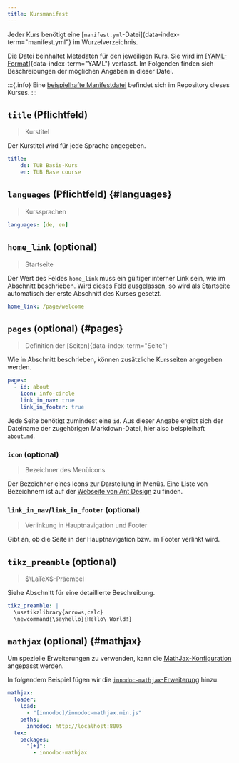 ```yaml
---
title: Kursmanifest
---
```


Jeder Kurs benötigt eine
[`manifest.yml`-Datei]{data-index-term="manifest.yml"} im Wurzelverzeichnis.

Die Datei beinhaltet Metadaten für den jeweiligen Kurs. Sie wird im
[[YAML-Format](http://yaml.org/)]{data-index-term="YAML"} verfasst. Im
Folgenden finden sich Beschreibungen der möglichen Angaben in dieser Datei.

:::{.info}
Eine
[beispielhafte Manifestdatei](https://git.tu-berlin.de/innodoc/tub_base/blob/master/manifest.yml)
befindet sich im Repository dieses Kurses.
:::

## `title` (Pflichtfeld)

> Kurstitel

Der Kurstitel wird für jede Sprache angegeben.

```yaml
title:
    de: TUB Basis-Kurs
    en: TUB Base course
```

## `languages` (Pflichtfeld) {#languages}

> Kurssprachen

```yaml
languages: [de, en]
```

## `home_link` (optional)

> Startseite

Der Wert des Feldes `home_link` muss ein gültiger interner Link sein, wie im
Abschnitt [](/section/02-elements/02-links/01-internal) beschrieben. Wird
dieses Feld ausgelassen, so wird als Startseite automatisch der erste Abschnitt
des Kurses gesetzt.

```yaml
home_link: /page/welcome
```

## `pages` (optional) {#pages}

> Definition der [Seiten]{data-index-term="Seite"}

Wie in Abschnitt [](/section/01-project/01-folders#pages) beschrieben, können
zusätzliche Kursseiten angegeben werden.

```yaml
pages:
  - id: about
    icon: info-circle
    link_in_nav: true
    link_in_footer: true
```

Jede Seite benötigt zumindest eine `id`. Aus dieser Angabe ergibt sich der
Dateiname der zugehörigen Markdown-Datei, hier also beispielhaft `about.md`.

### `icon` (optional)

> Bezeichner des Menüicons

Der Bezeichner eines Icons zur Darstellung in Menüs. Eine Liste von Bezeichnern
ist auf der [Webseite von Ant Design](https://ant.design/components/icon/) zu
finden.

### `link_in_nav`/`link_in_footer` (optional)

> Verlinkung in Hauptnavigation und Footer

Gibt an, ob die Seite in der Hauptnavigation bzw. im Footer verlinkt wird.

## `tikz_preamble` (optional)

> $\LaTeX$-Präembel

Siehe Abschnitt [](/section/02-elements/04-media/01-pgf-tikz#tikz_preamble) für
eine detaillierte Beschreibung.

```yaml
tikz_preamble: |
  \usetikzlibrary{arrows,calc}
  \newcommand{\sayhello}{Hello\ World!}
```

## `mathjax` (optional) {#mathjax}

Um spezielle Erweiterungen zu verwenden, kann die
[MathJax-Konfiguration](https://docs.mathjax.org/en/latest/options/index.html)
angepasst werden.

In folgendem Beispiel fügen wir die
[`innodoc-mathjax`-Erweiterung](/section/02-elements/03-formulas#innodoc-mathjax)
hinzu.

```yaml
mathjax:
  loader:
    load:
      - "[innodoc]/innodoc-mathjax.min.js"
    paths:
      innodoc: http://localhost:8005
  tex:
    packages:
      "[+]":
        - innodoc-mathjax
```
